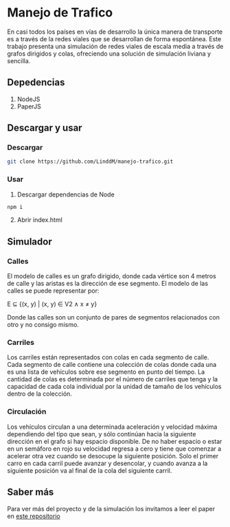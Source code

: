 # Manejo de Trafico
En casi todos los países en vías de desarrollo la única manera de transporte es a través de la redes viales que se desarrollan de forma espontánea. Este trabajo presenta una simulación de redes viales de escala media a través de grafos dirigidos y colas, ofreciendo una solución de simulación liviana y sencilla.
## Depedencias
1. NodeJS
2. PaperJS
## Descargar y usar
### Descargar
```bash
git clone https://github.com/LinddM/manejo-trafico.git
```
### Usar
1. Descargar dependencias de Node
```bash
npm i
```
2. Abrir index.html

## Simulador
### Calles
El modelo de calles es un grafo dirigido, donde cada vértice son 4 metros de calle y las aristas es la dirección de ese segmento. El modelo de las calles se puede representar por:
 
E ⊆ {(x, y) | (x, y) ∈ V2 ∧ x ≠ y}

Donde las calles son un conjunto de pares de segmentos relacionados con otro y no consigo mismo.

### Carriles
Los carriles están representados con colas en cada segmento de calle.
Cada segmento de calle contiene una colección de colas donde cada una es una lista de vehículos sobre ese segmento en punto del tiempo. La cantidad de colas es determinada por el número de carriles que tenga y la capacidad de cada cola individual por la unidad de tamaño de los vehículos dentro de la colección.

### Circulación
Los vehículos circulan a una determinada aceleración y velocidad máxima dependiendo del tipo que sean, y sólo continúan hacia la siguiente dirección en el grafo si hay espacio disponible. De no haber espacio o estar en un semáforo en rojo su velocidad regresa a cero y tiene que comenzar a acelerar otra vez cuando se desocupe la siguiente posición. Solo el primer carro en cada carril puede avanzar y desencolar, y cuando avanza a la siguiente posición va al final de la cola del siguiente carril.

## Saber más
Para ver más del proyecto y de la simulación los invitamos a leer el paper en 
[este repositorio](Manejo_y_Simulación_de_Redes_Viales_con_Grafos_Dirigidos.pdf)